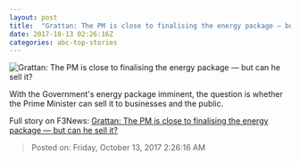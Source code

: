 ```yaml
---
layout: post
title:  "Grattan: The PM is close to finalising the energy package — but can he sell it?"
date: 2017-10-13 02:26:16Z
categories: abc-top-stories
---
```


![Grattan: The PM is close to finalising the energy package — but can he sell it?](http://www.abc.net.au/news/image/8475808-1x1-700x700.jpg)

With the Government's energy package imminent, the question is whether the Prime Minister can sell it to businesses and the public.


Full story on F3News: [Grattan: The PM is close to finalising the energy package — but can he sell it?](http://www.f3nws.com/n/ykPyuH)

> Posted on: Friday, October 13, 2017 2:26:16 AM

